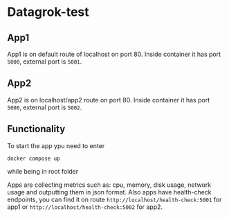 # Datagrok-test

## App1
App1 is on default route of localhost on port 80.
Inside container it has port `5000`, external port is `5001`.

## App2 
App2 is on localhost/app2 route on port 80.
Inside container it has port `5000`, external port is `5002`.

## Functionality
To start the app ypu need to enter 
```
docker compose up
```
while being in root folder

Apps are collecting metrics such as: cpu, memory, disk usage, network usage and outputting them in json format.
Also apps have health-check endpoints, you can find it on route `http://localhost/health-check:5001` for app1 or `http://localhost/health-check:5002` for app2.